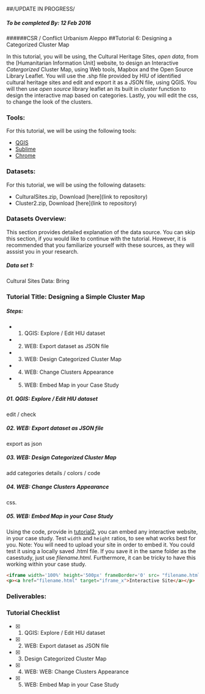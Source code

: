 ##/UPDATE IN PROGRESS/
##### To be completed By: 12 Feb 2016

######CSR / Conflict Urbanism Aleppo 
##Tutorial 6: Designing a Categorized Cluster Map

In this tutorial, you will be using, the Cultural Heritage Sites, *open data*, from the [Humanitarian Information Unit] website, to design an Interactive *Catergorized* Cluster Map, using Web tools, Mapbox and the Open Source Library Leaflet. You will use the .shp file provided by HIU of identified cultural heritage sites and edit and export it as a JSON file, using QGIS. You will then use *open source* library leaflet an its built in *cluster* function to design the interactive map based on categories. Lastly, you will edit the css, to change the look of the clusters. 

### Tools:
For this tutorial, we will be using the following tools:
* [QGIS](http://www.qgis.org/en/site/)
* [Sublime](http://www.sublimetext.com/)
* [Chrome](https://www.google.com/chrome/)


### Datasets:
For this tutorial, we will be using the following datasets:
* CulturalSites.zip, Download [here](link to repository)
* Cluster2.zip, Download [here](link to repository)

  
### Datasets Overview:
This section provides detailed explanation of the data source. You can skip this section, if you would like to continue with the tutorial. However, it is recommended that you familiarize yourself with these sources, as they will asssist you in your research.

##### Data set 1:
Cultural Sites Data: Bring

### Tutorial Title: Designing a Simple Cluster Map

##### Steps:
  * 01. QGIS: Explore / Edit HIU dataset
  * 02. WEB: Export dataset as JSON file
  * 03. WEB: Design Categorized Cluster Map
  * 04. WEB: Change Clusters Appearance 
  * 05. WEB: Embed Map in your Case Study 

##### 01. QGIS: Explore / Edit HIU dataset

edit / check

##### 02. WEB: Export dataset as JSON file

export as json

##### 03. WEB: Design Categorized Cluster Map

add categories details / colors / code

##### 04. WEB: Change Clusters Appearance 

css.

##### 05. WEB: Embed Map in your Case Study 

Using the code, provide in [tutorial2](), you can embed any interactive website, in your case study. Test `width` and `height` ratios, to see what works best for you. Note: You will need to upload your site in order to embed it. You could test it using a locally saved .html file. If you save it in the same folder as the casestudy, just  use *filename.html*. Furthermore, it can be tricky to have this working within your case study. 

```html
<iframe width='100%' height='500px' frameBorder='0' src= "filename.html" name="iframe_x"></iframe> 
<p><a href="filename.html" target="iframe_x">Interactive Site</a></p>
```


### Deliverables:

### Tutorial Checklist
- [x] 01. QGIS: Explore / Edit HIU dataset
- [x] 02. WEB: Export dataset as JSON file
- [x] 03. Design Categorized Cluster Map
- [x] 04. WEB: WEB: Change Clusters Appearance 
- [x] 05. WEB: Embed Map in your Case Study  
